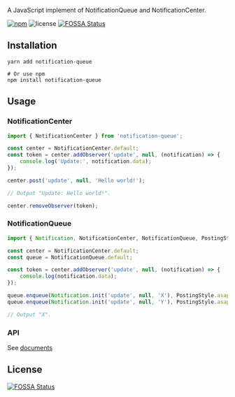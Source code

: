 A JavaScript implement of NotificationQueue and NotificationCenter.

[![npm](https://badgen.net/npm/v/notification-queue)](https://www.npmjs.com/package/notification-queue)
![license](https://badgen.net/npm/license/notification-queue)
[![FOSSA Status](https://app.fossa.io/api/projects/git%2Bgithub.com%2Fnilennoct%2Fnotification-queue.svg?type=shield)](https://app.fossa.io/projects/git%2Bgithub.com%2Fnilennoct%2Fnotification-queue?ref=badge_shield)

## Installation

```shell
yarn add notification-queue

# Or use npm
npm install notification-queue
```

## Usage

### NotificationCenter

```typescript
import { NotificationCenter } from 'notification-queue';

const center = NotificationCenter.default;
const token = center.addObserver('update', null, (notification) => {
    console.log('Update:', notification.data);
});

center.post('update', null, 'Hello world!');

// Output "Update: Hello world!".

center.removeObserver(token);
```

### NotificationQueue

```typescript
import { Notification, NotificationCenter, NotificationQueue, PostingStyle } from 'notification-queue';

const center = NotificationCenter.default;
const queue = NotificationQueue.default;

const token = center.addObserver('update', null, (notification) => {
    console.log(notification.data);
});

queue.enqueue(Notification.init('update', null, 'X'), PostingStyle.asap);
queue.enqueue(Notification.init('update', null, 'Y'), PostingStyle.asap);

// Output "X".
```

### API

See [documents](https://github.com/nilennoct/notification-queue/blob/master/docs/README.md)


## License

[![FOSSA Status](https://app.fossa.io/api/projects/git%2Bgithub.com%2Fnilennoct%2Fnotification-queue.svg?type=large)](https://app.fossa.io/projects/git%2Bgithub.com%2Fnilennoct%2Fnotification-queue?ref=badge_large)
